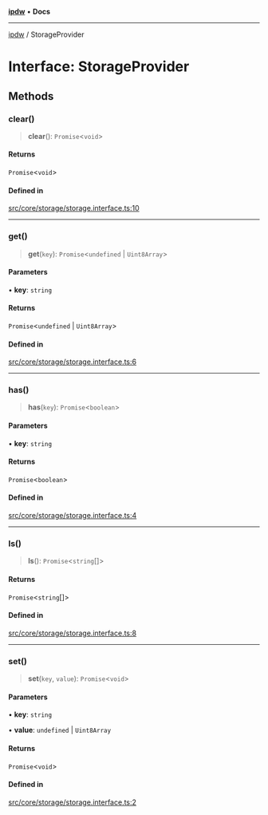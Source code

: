 [**ipdw**](../README.md) • **Docs**

***

[ipdw](../globals.md) / StorageProvider

# Interface: StorageProvider

## Methods

### clear()

> **clear**(): `Promise`\<`void`\>

#### Returns

`Promise`\<`void`\>

#### Defined in

[src/core/storage/storage.interface.ts:10](https://github.com/ansi-code/ipdw/blob/d3334c70f49293ce3e0ff61a485778d41bda3a8d/src/core/storage/storage.interface.ts#L10)

***

### get()

> **get**(`key`): `Promise`\<`undefined` \| `Uint8Array`\>

#### Parameters

• **key**: `string`

#### Returns

`Promise`\<`undefined` \| `Uint8Array`\>

#### Defined in

[src/core/storage/storage.interface.ts:6](https://github.com/ansi-code/ipdw/blob/d3334c70f49293ce3e0ff61a485778d41bda3a8d/src/core/storage/storage.interface.ts#L6)

***

### has()

> **has**(`key`): `Promise`\<`boolean`\>

#### Parameters

• **key**: `string`

#### Returns

`Promise`\<`boolean`\>

#### Defined in

[src/core/storage/storage.interface.ts:4](https://github.com/ansi-code/ipdw/blob/d3334c70f49293ce3e0ff61a485778d41bda3a8d/src/core/storage/storage.interface.ts#L4)

***

### ls()

> **ls**(): `Promise`\<`string`[]\>

#### Returns

`Promise`\<`string`[]\>

#### Defined in

[src/core/storage/storage.interface.ts:8](https://github.com/ansi-code/ipdw/blob/d3334c70f49293ce3e0ff61a485778d41bda3a8d/src/core/storage/storage.interface.ts#L8)

***

### set()

> **set**(`key`, `value`): `Promise`\<`void`\>

#### Parameters

• **key**: `string`

• **value**: `undefined` \| `Uint8Array`

#### Returns

`Promise`\<`void`\>

#### Defined in

[src/core/storage/storage.interface.ts:2](https://github.com/ansi-code/ipdw/blob/d3334c70f49293ce3e0ff61a485778d41bda3a8d/src/core/storage/storage.interface.ts#L2)

